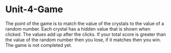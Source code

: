 # Unit-4-Game
The point of the game is to match the value of the crystals to the value of a random number. Each crystal has a hidden value that is shown when clicked. The values add up after the clicks. If your total score is greater than the value of the random number then you lose, if it matches then you win.
The game is not completed yet.
